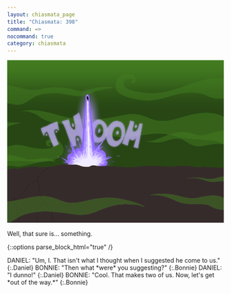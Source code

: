 ```yaml
---
layout: chiasmata_page
title: "Chiasmata: 398"
command: =>
nocommand: true
category: chiasmata
---
```


![398](/chiasmata/images/narrative/396.png)

Well, that sure is... something.

{::options parse_block_html="true" /}
<div class="dialogue">
DANIEL: "Um, I. That isn't what I thought when I suggested he come to us." 
{:.Daniel}
BONNIE: "Then what *were* you suggesting?" 
{:.Bonnie}
DANIEL: "I dunno!" 
{:.Daniel}
BONNIE: "Cool. That makes two of us. Now, let's get *out of the way.*" 
{:.Bonnie}
</div>